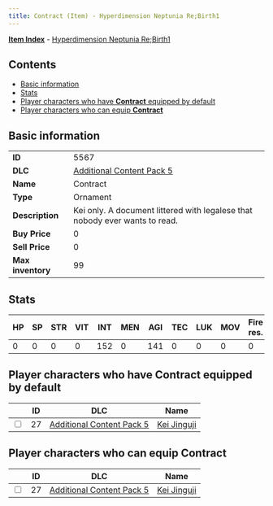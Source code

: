 ```yaml
---
title: Contract (Item) - Hyperdimension Neptunia Re;Birth1
---
```


[**Item Index**](/neptunia/rb1/item/index.html) - [Hyperdimension Neptunia Re;Birth1](/neptunia/rb1)

## Contents

- [Basic information](#basic-information)
- [Stats](#stats)
- [Player characters who have **Contract** equipped by default](#player-characters-who-have-contract-equipped-by-default)
- [Player characters who can equip **Contract**](#player-characters-who-can-equip-contract)

## Basic information

|   |   |
| -- | -- |
| **ID** | 5567 |
| **DLC** | [Additional Content Pack 5](/neptunia/rb1/dlc/14-pack5.html) |
| **Name** | Contract |
| **Type** | Ornament |
| **Description** | Kei only. A document littered with legalese that nobody ever wants to read. |
| **Buy Price** | 0 |
| **Sell Price** | 0 |
| **Max inventory** | 99 |


## Stats

| HP | SP | STR | VIT | INT | MEN | AGI | TEC | LUK | MOV | Fire res. | Ice res. | Wind res. | Lightning res. |
| -- | -- | --- | --- | --- | --- | --- | --- | --- | --- | --------- | -------- | --------- | -------------- |
| 0 | 0 | 0 | 0 | 152 | 0 | 141 | 0 | 0 | 0 | 0 | 0 | 0 | 0 |


## Player characters who have **Contract** equipped by default

|    | ID | DLC | Name |
| -- | -- | --- | ---- |
| <input type="checkbox" id="rb1-player-14-27" class="trackbox" /> | 27 | [Additional Content Pack 5](/neptunia/rb1/dlc/14-pack5.html) | [Kei Jinguji](/neptunia/rb1/player/14-27-kei-jinguji.html) |


## Player characters who can equip **Contract**

|    | ID | DLC | Name |
| -- | -- | --- | ---- |
| <input type="checkbox" id="rb1-player-14-27" class="trackbox" /> | 27 | [Additional Content Pack 5](/neptunia/rb1/dlc/14-pack5.html) | [Kei Jinguji](/neptunia/rb1/player/14-27-kei-jinguji.html) |
